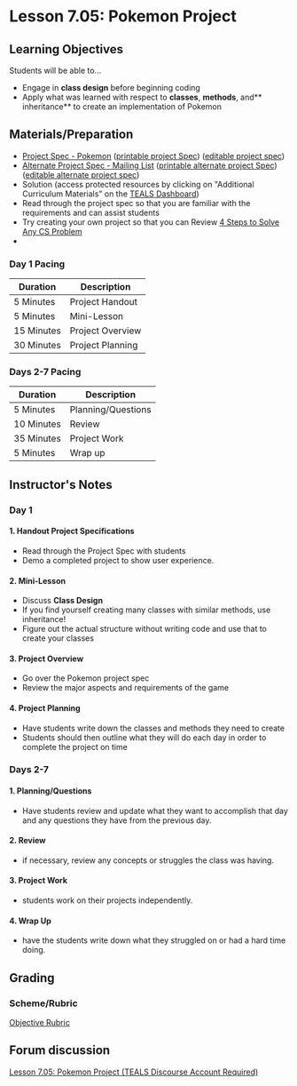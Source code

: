 # Lesson 7.05: Pokemon Project

## Learning Objectives

Students will be able to...

* Engage in **class design** before beginning coding
* Apply what was learned with respect to **classes**, **methods**, and** inheritance** to create an implementation of Pokemon

## Materials/Preparation

* [Project Spec - Pokemon] ([printable project Spec]) ([editable project spec])
* [Alternate Project Spec - Mailing List] ([printable alternate project Spec]) ([editable alternate project spec])
* Solution (access protected resources by clicking on "Additional Curriculum Materials" on the [TEALS Dashboard])
* Read through the project spec so that you are familiar with the requirements and can assist students
* Try creating your own project so that you can Review [4 Steps to Solve Any CS Problem]
* <!--[Editable Grading Rubric](https://github.com/TEALSK12/2nd-semester-introduction-to-computer-science/raw/master/units/7_unit/05_lesson/rubric.docx)-->

### Day 1 Pacing

| **Duration**   | **Description** |
| ---------- | ----------- |
| 5 Minutes  | Project Handout      |
| 5 Minutes | Mini-Lesson      |
| 15 Minutes | Project Overview |
| 30 Minutes | Project Planning  |

### Days 2-7 Pacing

| **Duration**|**Description**      |
|--|--|
| 5 Minutes  | Planning/Questions      |
| 10 Minutes | Review      |
| 35 Minutes | Project Work        |
| 5 Minutes | Wrap up     |

## Instructor's Notes

### Day 1

#### 1. Handout Project Specifications

* Read through the Project Spec with students
* Demo a completed project to show user experience.

#### 2. Mini-Lesson

* Discuss **Class Design**
* If you find yourself creating many classes with similar methods, use inheritance!
* Figure out the actual structure without writing code and use that to create your classes

#### 3. Project Overview

* Go over the Pokemon project spec
* Review the major aspects and requirements of the game

#### 4. Project Planning

* Have students write down the classes and methods they need to create
* Students should then outline what they will do each day in order to complete the project on time

### Days 2-7

#### 1. Planning/Questions

* Have students review and update what they want to accomplish that day and any questions they have from the previous day.

#### 2. Review

* if necessary, review any concepts or struggles the class was having.

#### 3. Project Work

* students work on their projects independently.

#### 4. Wrap Up

* have the students write down what they struggled on or had a hard time doing.

## Grading

### Scheme/Rubric
[Objective Rubric](rubric.md)


## Forum discussion

[Lesson 7.05: Pokemon Project (TEALS Discourse Account Required)](https://forums.tealsk12.org/c/2nd-semester-unit-7-classes/lesson-7-05-pokemon)

[Project Spec - Pokemon]:project.md
[Alternate Project Spec - Mailing List]:alternate_project.md
[printable project Spec]: https://github.com/TEALSK12/2nd-semester-introduction-to-computer-science/raw/master/units/7_unit/05_lesson/project.pdf
[editable project spec]:https://github.com/TEALSK12/2nd-semester-introduction-to-computer-science/raw/master/units/7_unit/05_lesson/project.docx
[TEALS Dashboard]:http:/www.tealsk12.org/dashboard
[4 Steps to Solve Any CS Problem]:https://github.com/TEALS-IntroCS/2nd-semester-introduction-to-computer-science-principles/raw/master/units/4%20Steps%20to%20Solve%20Any%20CS%20Problem.pdf
[printable alternate project Spec]: https://github.com/TEALSK12/2nd-semester-introduction-to-computer-science/raw/master/units/7_unit/05_lesson/alternate_project.pdf
[editable alternate project spec]:https://github.com/TEALSK12/2nd-semester-introduction-to-computer-science/raw/master/units/7_unit/05_lesson/alternate_project.docx
